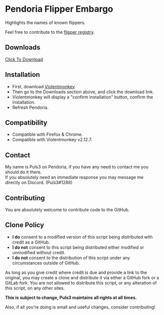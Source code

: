 # Pendoria Flipper Embargo
Highlights the names of known flippers.

Feel free to contribute to the [flipper registry](https://github.com/xPuls3/pendoria-flipper-registry/blob/main/list.json).

## Downloads
[Click To Download](https://github.com/xPuls3/Pendoria-Flipper-Embargo/raw/master/script.user.js)

## Installation
* First, download [Violentmonkey](https://violentmonkey.github.io/get-it/).
* Then go to the Downloads section above, and click the download link.
* Violentmonkey will display a "confirm Installation" button, confirm the installation.
* Refresh Pendoria.

## Compatibility
* Compatible with Firefox & Chrome.
* Compatible with Violentmonkey v2.12.7.

## Contact
My name is Puls3 on Pendoria, if you have any need to contact me you should do it there.  
If you absolutely need an immediate response you may message me directly on Discord. (Puls3#1288)

## Contributing
You are absolutely welcome to contribute code to the GitHub.

## Clone Policy
* **I do** consent to a modified version of this script being distributed with credit as a GitHub.
* **I do not** consent to this script being distributed either modified or unmodified without credit.
* **I do not** consent to the distribution of this script under any circumstances outside of GitHub.

As long as you give credit where credit is due and provide a link to the original, you may create a clone and distribute it via either a GitHub fork or a GitLab fork. You are not allowed to distribute this script, or any alteration of this script, on any other sites.

**This is subject to change, Puls3 maintains all rights at all times.**

Also, if all you're doing is small and useful changes, consider contributing!
